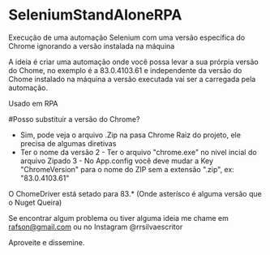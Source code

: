 # SeleniumStandAloneRPA
  Execução de uma automação Selenium com uma versão específica do Chrome ignorando a versão instalada na máquina

  A ideia é criar uma automação onde você possa levar a sua prórpia versão do Chome, no exemplo é a 83.0.4103.61 e independente da versão do Chome instalado na máquina a versão executada vai ser a carregada pela automação.

  Usado em RPA

#Posso substituir a versão do Chrome?
  - Sim, pode veja o arquivo .Zip na pasa Chrome Raiz do projeto, ele precisa de algumas diretivas
  - Ter o nome da versão
  2 - Ter o arquivo "chrome.exe" no nivel incial do arquivo Zipado
  3 - No App.config você deve mudar a Key "ChromeVersion" para o nome do ZIP sem a extensão ".zip", ex: "83.0.4103.61"
  
O ChomeDriver está setado para 83.* (Onde asterísco é alguma versão que o Nuget Queira)

Se encontrar algum problema ou tiver alguma ideia me chame em rafson@gmail.com ou no Instagram @rrsilvaescritor

Aproveite e dissemine.
